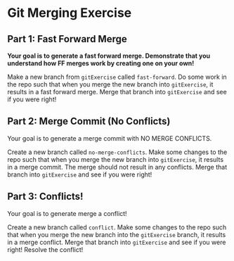 # Git Merging Exercise

## Part 1: Fast Forward Merge

**Your goal is to generate a fast forward merge. Demonstrate that you understand how FF merges work by creating one on your own!**

Make a new branch from ``gitExercise`` called `fast-forward`.
Do some work in the repo such that when you merge the new branch into `gitExercise`, it results in a fast forward merge.
Merge that branch into `gitExercise` and see if you were right!

## Part 2: Merge Commit (No Conflicts)

Your goal is to generate a merge commit with NO MERGE CONFLICTS.

Create a new branch called `no-merge-conflicts`. 
Make some changes to the repo such that when you merge the new branch into `gitExercise`, it results in a merge commit.
The merge should not result in any conflicts. 
Merge that branch into `gitExercise` and see if you were right!

## Part 3: Conflicts!

Your goal is to generate merge a conflict!

Create a new branch called `conflict`.
Make some changes to the repo such that when you merge the new branch into the `gitExercise` branch, it results in a merge conflict.
Merge that branch into `gitExercise` and see if you were right!
Resolve the conflict!